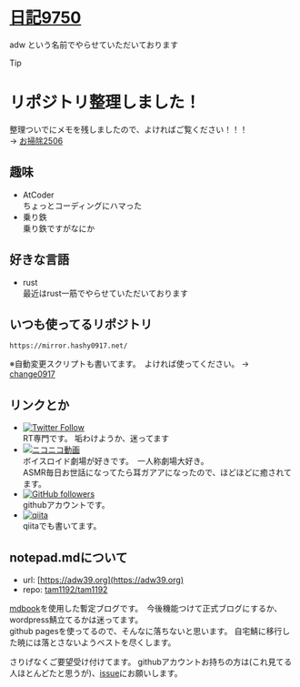 # [日記9750](https://adw39.org)
adw という名前でやらせていただいております

> [!TIP]
> # リポジトリ整理しました！
> 整理ついでにメモを残しましたので、よければご覧ください！！！  
> -> [お掃除2506](https://www.adw39.org/freewrite/お掃除2506)

## 趣味
- AtCoder  
  ちょっとコーディングにハマった
- 乗り鉄  
  乗り鉄ですがなにか

## 好きな言語
- rust  
  最近はrust一筋でやらせていただいております

## いつも使ってるリポジトリ
```
https://mirror.hashy0917.net/
``` 
※自動変更スクリプトも書いてます。　よければ使ってください。 → [change0917](https://github.com/wcdi/change_0917)

## リンクとか
- [![Twitter Follow](https://img.shields.io/twitter/follow/tamkame123?link=https%3A%2F%2Ftwitter.com%2Ftamkame123)](https://twitter.com/tamkame123)  
  RT専門です。 垢わけようか、迷ってます
- [![ニコニコ動画](https://img.shields.io/badge/niconico-tamkame123-%23C0C0C0?style=flat-square&link=https%3A%2F%2Fwww.nicovideo.jp%2Fuser%2F83709685)](https://www.nicovideo.jp/user/83709685)  
  ボイスロイド劇場が好きです。　一人称劇場大好き。  
  ASMR毎日お世話になってたら耳ガアアになったので、ほどほどに癒されてます。  
- [![GitHub followers](https://img.shields.io/github/followers/tam1192?style=flat-square)](https://github.com/tam1192)  
  githubアカウントです。
- [![qiita](https://img.shields.io/badge/qiita-green?style=flat-square&link=https%3A%2F%2Fqiita.com%2Ftamkame123)](https://qiita.com/tamkame123)  
  qiitaでも書いてます。

## notepad.mdについて
- url: [https://adw39.org](https://adw39.org)
- repo: [tam1192/tam1192](https://github.com/tam1192/tam1192)

[mdbook](https://github.com/rust-lang/mdBook)を使用した暫定ブログです。　今後機能つけて正式ブログにするか、wordpress鯖立てるかは迷ってます。  
github pagesを使ってるので、そんなに落ちないと思います。 自宅鯖に移行した暁には落とさないようベストを尽くします。  

さりげなくご要望受け付けてます。 githubアカウントお持ちの方は(これ見てる人ほとんどたと思うが)、[issue](https://github.com/tam1192/tam1192/issues)にお願いします。
